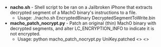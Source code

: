   * **nacho.sh** - Shell script to be ran on a Jailbroken iPhone that extracts decrypted segment of a MachO binary's instructions to a file.
    * Usage: ./nacho.sh EncryptedBinary DecryptedSegmentToWrite.bin
  * **macho_patch_nocrypt.py** - Patch an original (thin) MachO binary with decrypted segments, and alter LC_ENCRYPTION_INFO to indicate it is not encrypted.
    * Usage: python macho_patch_nocrypt.py UniKey.patched <<cryptoff from nacho.sh>> <<cryptsize from nacho.sh>>